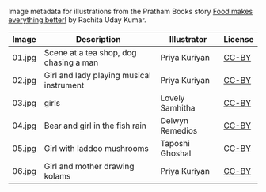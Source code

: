 Image metadata for illustrations from the Pratham Books story [Food makes everything better!](https://storyweaver.org.in/stories/3372-food-makes-everything-better) by Rachita Uday Kumar.

Image | Description | Illustrator | License
----- | ----------- | ----------- | -------
01.jpg | Scene at a tea shop, dog chasing a man | Priya Kuriyan | [CC-BY](https://creativecommons.org/licenses/by/4.0/)
02.jpg | Girl and lady playing musical instrument | Priya Kuriyan | [CC-BY](https://creativecommons.org/licenses/by/4.0/)
03.jpg | girls | Lovely Samhitha | [CC-BY](https://creativecommons.org/licenses/by/4.0/)
04.jpg | Bear and girl in the fish rain | Delwyn Remedios | [CC-BY](https://creativecommons.org/licenses/by/4.0/)
05.jpg | Girl with laddoo mushrooms | Taposhi Ghoshal | [CC-BY](https://creativecommons.org/licenses/by/4.0/)
06.jpg | Girl and mother drawing kolams | Priya Kuriyan | [CC-BY](https://creativecommons.org/licenses/by/4.0/)